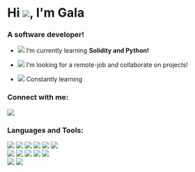 <h1>Hi <img src="https://img.icons8.com/dusk/38/000000/volunteering.png"/>, I'm Gala</h1>
<h3>A software developer!</h3>

- <img src="https://img.icons8.com/dusk/30/000000/spa-flower.png"/> I’m currently learning **Solidity and Python!**

- <img src="https://img.icons8.com/dusk/30/000000/butterfly.png"/> I’m looking for a remote-job and collaborate on projects!

- <img src="https://img.icons8.com/dusk/30/000000/idea.png"/> Constantly learning

<h3 align="left">Connect with me:</h3>
<p align="left">
  <a href="https://www.linkedin.com/in/ga-la/"><img src="https://img.icons8.com/dusk/50/000000/linkedin.png"/></a>
</p>

<h3 align="left">Languages and Tools:</h3>
<p align="left">
   <img src="https://img.icons8.com/dusk/50/000000/html-5.png"/>
  <img src="https://img.icons8.com/dusk/50/000000/css3.png"/>
  <img src="https://img.icons8.com/dusk/50/000000/javascript.png"/>
  <img src="https://img.icons8.com/dusk/50/000000/svetle.png"/>
  <img src="https://img.icons8.com/dusk/50/000000/react.png"/> 
  <img src="https://img.icons8.com/color/50/000000/sass.png"/>
  <br>
  
  <img src="https://img.icons8.com/dusk/50/000000/visual-studio-code-2019.png"/>
  <img src="https://img.icons8.com/dusk/50/000000/adobe-photoshop.png"/>
  <img src="https://img.icons8.com/dusk/50/000000/adobe-xd.png"/>
  <img src="https://img.icons8.com/dusk/50/000000/blender-3d.png"/>
  <img src="https://img.icons8.com/dusk/50/000000/github.png"/> 
  <br>

<img src="https://img.icons8.com/color/50/000000/firebase.png"/>
<img src="https://img.icons8.com/color/50/4a90e2/nodejs.png"/></p>
